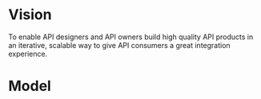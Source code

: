 
# Vision 

To enable API designers and API owners build high quality API products in an iterative, scalable way to give API consumers a great integration experience.


# Model


